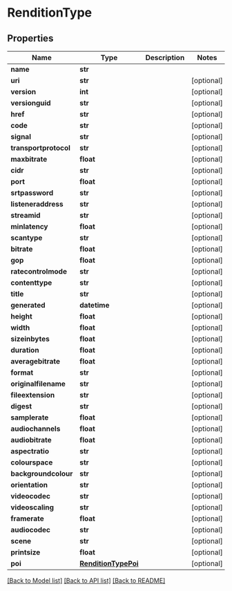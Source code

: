 # RenditionType

## Properties
Name | Type | Description | Notes
------------ | ------------- | ------------- | -------------
**name** | **str** |  | 
**uri** | **str** |  | [optional] 
**version** | **int** |  | [optional] 
**versionguid** | **str** |  | [optional] 
**href** | **str** |  | [optional] 
**code** | **str** |  | [optional] 
**signal** | **str** |  | [optional] 
**transportprotocol** | **str** |  | [optional] 
**maxbitrate** | **float** |  | [optional] 
**cidr** | **str** |  | [optional] 
**port** | **float** |  | [optional] 
**srtpassword** | **str** |  | [optional] 
**listeneraddress** | **str** |  | [optional] 
**streamid** | **str** |  | [optional] 
**minlatency** | **float** |  | [optional] 
**scantype** | **str** |  | [optional] 
**bitrate** | **float** |  | [optional] 
**gop** | **float** |  | [optional] 
**ratecontrolmode** | **str** |  | [optional] 
**contenttype** | **str** |  | [optional] 
**title** | **str** |  | [optional] 
**generated** | **datetime** |  | [optional] 
**height** | **float** |  | [optional] 
**width** | **float** |  | [optional] 
**sizeinbytes** | **float** |  | [optional] 
**duration** | **float** |  | [optional] 
**averagebitrate** | **float** |  | [optional] 
**format** | **str** |  | [optional] 
**originalfilename** | **str** |  | [optional] 
**fileextension** | **str** |  | [optional] 
**digest** | **str** |  | [optional] 
**samplerate** | **float** |  | [optional] 
**audiochannels** | **float** |  | [optional] 
**audiobitrate** | **float** |  | [optional] 
**aspectratio** | **str** |  | [optional] 
**colourspace** | **str** |  | [optional] 
**backgroundcolour** | **str** |  | [optional] 
**orientation** | **str** |  | [optional] 
**videocodec** | **str** |  | [optional] 
**videoscaling** | **str** |  | [optional] 
**framerate** | **float** |  | [optional] 
**audiocodec** | **str** |  | [optional] 
**scene** | **str** |  | [optional] 
**printsize** | **float** |  | [optional] 
**poi** | [**RenditionTypePoi**](RenditionTypePoi.md) |  | [optional] 

[[Back to Model list]](../README.md#documentation-for-models) [[Back to API list]](../README.md#documentation-for-api-endpoints) [[Back to README]](../README.md)

